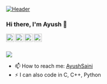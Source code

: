 ﻿[![Header](https://raw.githubusercontent.com/MartinHeinz/<OWNER>/<OWNER>/readme_header.png "Header")](https://raw.githubusercontent.com/AyushSaini00/AyushSaini00/master/images/github-header.png)

### Hi there, I'm Ayush 👋
<a href="https://www.linkedin.com/in/ayushsaini/">
  <img align="left" alt="Ayush Saini - LinkedIn" width="22px" src="https://cdn.jsdelivr.net/npm/simple-icons@v3/icons/linkedin.svg"/>
</a>
<a href="mailto:ayushsainiiitb00@gmail.com">
  <img align="left" alt="Ayush Saini - Mail" width="22px" src="https://img.icons8.com/ios-glyphs/30/000000/new-post.png"/>
</a>
<a href="https://ayushsaini00.github.io/myportfolio/index.html">
  <img align="left" alt="Portfolio" width="22px" src="https://cdn.jsdelivr.net/npm/simple-icons@v3/icons/github.svg"/>
</a>
<a href="https://codepen.io/saini-ayush">
  <img align="left" alt="Portfolio" width="22px" src="https://cdn.jsdelivr.net/npm/simple-icons@v3/icons/codepen.svg"/>
</a>
<br />
<br />

![](https://komarev.com/ghpvc/?username=AyushSaini00&color=blueviolet)

- 📫 How to reach me: [AyushSaini](https://ayushsaini00.github.io/myportfolio/index.html)
- ⚡ I can also code in C, C++, Python
  
<!--
**AyushSaini00/AyushSaini00** is a ✨ _special_ ✨ repository because its `README.md` (this file) appears on your GitHub profile.

Here are some ideas to get you started:

- 🔭 I’m currently working on ...
- 🌱 I’m currently learning ...
- 👯 I’m looking to collaborate on ...
- 🤔 I’m looking for help with ...
- 💬 Ask me about ...
- 📫 How to reach me: ...
- 😄 Pronouns: ...
- ⚡ Fun fact: ...
-->
